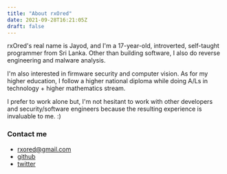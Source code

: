 ```yaml
---
title: "About rxOred"
date: 2021-09-28T16:21:05Z
draft: false
---
```


rxOred's real name is Jayod, and I'm a 17-year-old, introverted, self-taught programmer from Sri Lanka. Other than building software, I also do reverse engineering and malware analysis. 

I'm also interested in firmware security and computer vision. As for my higher education, I follow a higher national diploma while doing A/Ls in technology + higher mathematics stream. 

I prefer to work alone but, I'm not hesitant to work with other developers and security/software engineers because the resulting experience is invaluable to me. :)

### Contact me

- rxored@gmail.com
- [github](https://github.com/rxOred)
- [twitter](https://twitter.com/rxOred)

